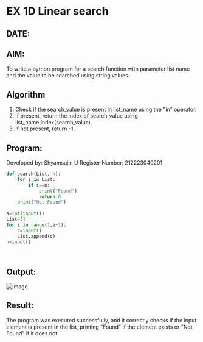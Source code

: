 # EX 1D Linear search
## DATE:
## AIM:
To write a python program for a search function with parameter list name and the value to be searched using string values.



## Algorithm
1. Check if the search_value is present in list_name using the "in" operator.
2. If present, return the index of search_value using list_name.index(search_value).
3. If not present, return -1.

## Program:
Developed by: Shyamsujin U
Register Number: 212223040201 

```python
def search(List, n):
    for i in List:
        if i==n:
            print("Found")
            return 0
    print("Not Found")        
            
a=int(input())
List=[]
for i in range(1,a+1):
    c=input()
    List.append(c)
n=input() 

    
```

## Output:

![image](https://github.com/user-attachments/assets/0447cf81-2c4d-4e56-98d8-bb9b19fa5bd3)


## Result:
The program was executed successfully, and it correctly checks if the input element is present in the list, printing "Found" if the element exists or "Not Found" if it does not.
